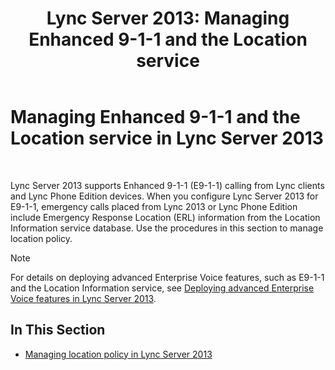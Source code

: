 ﻿---
title: 'Lync Server 2013: Managing Enhanced 9-1-1 and the Location service'
TOCTitle: Managing Enhanced 9-1-1 and the Location service
ms:assetid: 307c5aeb-9917-46a2-a95d-de30dea27beb
ms:mtpsurl: https://technet.microsoft.com/en-us/library/JJ688012(v=OCS.15)
ms:contentKeyID: 49733600
ms.date: 07/23/2014
mtps_version: v=OCS.15
---

# Managing Enhanced 9-1-1 and the Location service in Lync Server 2013

 


Lync Server 2013 supports Enhanced 9-1-1 (E9-1-1) calling from Lync clients and Lync Phone Edition devices. When you configure Lync Server 2013 for E9-1-1, emergency calls placed from Lync 2013 or Lync Phone Edition include Emergency Response Location (ERL) information from the Location Information service database. Use the procedures in this section to manage location policy.


> [!NOTE]
> For details on deploying advanced Enterprise Voice features, such as E9-1-1 and the Location Information service, see <A href="lync-server-2013-deploying-advanced-enterprise-voice-features.md">Deploying advanced Enterprise Voice features in Lync Server 2013</A>.



## In This Section

  - [Managing location policy in Lync Server 2013](lync-server-2013-managing-location-policy.md)

